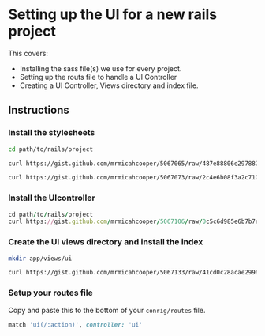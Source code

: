 # Setting up the UI for a new rails project

This covers:

- Installing the sass file(s) we use for every project.
- Setting up the routs file to handle a UI Controller
- Creating a UI Controller, Views directory and index file.

## Instructions


### Install the stylesheets

```bash
cd path/to/rails/project

curl https://gist.github.com/mrmicahcooper/5067065/raw/487e88806e29788791855ee028621c31451dc8d4/whitespace-reset -o app/assets/stylesheets/whitespace-reset.scss

curl https://gist.github.com/mrmicahcooper/5067073/raw/2c4e6b08f3a2c71051b219da0c3fc0ec34a3da4a/mixinx.sass -o app/assets/stylesheets/mixins.sass
```

### Install the UIcontroller

```ruby
cd path/to/rails/project
curl https://gist.github.com/mrmicahcooper/5067106/raw/0c5c6d985e6b7b7e27f710bec2cfb8df90c531f2/ui_controller.rb -o app/controllers/ui_controller.rb 
```

### Create the UI views directory and install the index

```bash
mkdir app/views/ui

curl https://gist.github.com/mrmicahcooper/5067133/raw/41cd0c28acae29962e469de79f2392b14fbdd85f/index.html.haml -o app/views/ui/index.html.haml --create-dirs
```

### Setup your routes file

Copy and paste this to the bottom of your `conrig/routes` file.

```ruby
match 'ui(/:action)', controller: 'ui'
```
